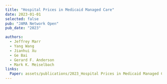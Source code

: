 ```yaml
---
title: "Hospital Prices in Medicaid Managed Care"
date: 2023-01-01
selected: false
pub: "JAMA Network Open"
pub_date: "2023"

authors:
  - Jeffrey Marr
  - Yang Wang
  - Jianhui Xu
  - Ge Bai
  - Gerard F. Anderson
  - Mark K. Meiselbach
links:
  Paper: assets/publications/2023_Hospital Prices in Medicaid Managed Care.pdf
---
```

